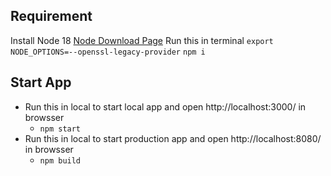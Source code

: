 ## Requirement
Install Node 18 [Node Download Page](https://nodejs.org/en/download/)
Run this in terminal
```export NODE_OPTIONS=--openssl-legacy-provider```
```npm i```

## Start App
   * Run this in local to start local app and open http://localhost:3000/ in browsser
      * ```npm start```
   * Run this in local to start production app and open http://localhost:8080/ in browsser
      * ```npm build```
